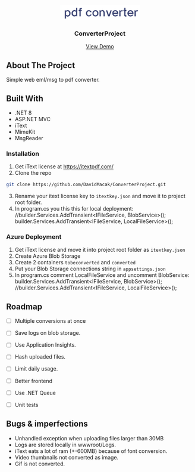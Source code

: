 <br/>
<p align="center">
  <a href="https://github.com/DavidMacak/ConverterProjectPublic">
    <img src="ConverterProject.Web/wwwroot/images/logo-sm.png" alt="Logo" height="40">
  </a>

  <h3 align="center">ConverterProject</h3>

  <p align="center">
    <a href="https://davakconverter.azurewebsites.net/">View Demo</a>
  </p>
</p>



## About The Project

Simple web eml/msg to pdf converter.

## Built With

* .NET 8
* ASP.NET MVC
* iText
* MimeKit
* MsgReader

### Installation

1. Get iText license at https://itextpdf.com/
2. Clone the repo
```sh
git clone https://github.com/DavidMacak/ConverterProject.git
```
3. Rename your itext license key to `itextkey.json` and move it to project root folder.
4. In program.cs you this this for local deployment:
    //builder.Services.AddTransient<IFileService, BlobService>();
    builder.Services.AddTransient<IFileService, LocalFileService>();

### Azure Deployment
1. Get iText license and move it into project root folder as `itextkey.json`
2. Create Azure Blob Storage
3. Create 2 containers `tobeconverted` and `converted`
4. Put your Blob Storage connections string in `appsettings.json`
5. In program.cs comment LocalFileService and uncomment BlobService:
    builder.Services.AddTransient<IFileService, BlobService>();
    //builder.Services.AddTransient<IFileService, LocalFileService>();


## Roadmap

 - [ ] Multiple conversions at once
 - [ ] Save logs on blob storage.
 - [ ] Use Application Insights.
 - [ ] Hash uploaded files.
 - [ ] Limit daily usage.
 - [ ] Better frontend
 - [ ] Use .NET Queue<T>
 - [ ] Unit tests


## Bugs & imperfections

 - Unhandled exception when uploading files larger than 30MB
 - Logs are stored locally in wwwroot/Logs.
 - iText eats a lot of ram (+-600MB) because of font conversion.
 - Video thumbnails not converted as image.
 - Gif is not converted.
